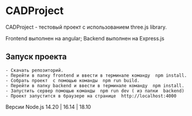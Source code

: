 # CADProject

CADProject - тестовый проект с использованием three.js library.

Frontend выполнен на  angular;
Backend выполнен на Express.js 

## Запуск проекта
    - Скачать репозиторий. 
    - Перейти в папку frontend и ввести в терминале команду  npm install.
    - Собрать проект  с помощью команды  npm run build.
    - Перейти в папку backend и ввести в терминале команду  npm install.
    - Запустить сервер помощью команды  npm run dev ( из папки  backend)
    - Проект запустится в браузере на странице  http://localhost:4000

Версии Node.js 14.20 | 16.14 | 18.10 


